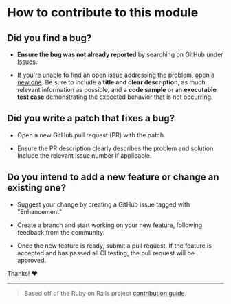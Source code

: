 # How to contribute to this module

## **Did you find a bug?**

* **Ensure the bug was not already reported** by searching on GitHub under [Issues](https://github.com/Celerium/Celerium-PowerShell/issues).

* If you're unable to find an open issue addressing the problem, [open a new one](https://github.com/Celerium/Celerium-PowerShell/issues/new). Be sure to include a **title and clear description**, as much relevant information as possible, and a **code sample** or an **executable test case** demonstrating the expected behavior that is not occurring.

## **Did you write a patch that fixes a bug?**

* Open a new GitHub pull request (PR) with the patch.

* Ensure the PR description clearly describes the problem and solution. Include the relevant issue number if applicable.

## **Do you intend to add a new feature or change an existing one?**

* Suggest your change by creating a GitHub issue tagged with "Enhancement"

* Create a branch and start working on your new feature, following feedback from the community.

* Once the new feature is ready, submit a pull request. If the feature is accepted and has passed all CI testing, the pull request will be approved.

Thanks! :heart:

---

> Based off of the Ruby on Rails project [contribution guide](https://github.com/rails/rails/blob/master/CONTRIBUTING.md).
